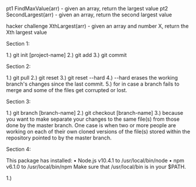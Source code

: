 
pt1 FindMaxValue(arr) - given an array, return the largest value
pt2 SecondLargest(arr) - given an array, return the second largest value

hacker challenge XthLargest(arr) - given an array and number X, return the Xth largest value

Section 1:

1.) git init [project-name]
2.) git add
3.) git commit

Section 2:

1.) git pull
2.) git reset
3.) git reset --hard
4.) --hard erases the working branch's changes since the last commit.
5.) for in case a branch fails to merge and some of the files get corrupted or lost.

Section 3:

1.) git branch [branch-name]
2.) git checkout [branch-name]
3.) because you want to make separate your changes to the same file(s) from those done by the master branch. One case is when two or more people are working on each of their own cloned versions of the file(s) stored within the repository pointed to by the master branch.

Section 4:

This package has installed:
	•	Node.js v10.4.1 to /usr/local/bin/node
	•	npm v6.1.0 to /usr/local/bin/npm
Make sure that /usr/local/bin is in your $PATH.

1.)
